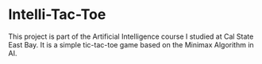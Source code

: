 # Intelli-Tac-Toe

This project is part of the Artificial Intelligence course I studied at Cal State East Bay. It is a simple tic-tac-toe game based on the Minimax Algorithm in AI.
